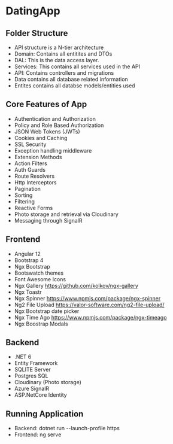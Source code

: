 # DatingApp

## Folder Structure

- API structure is a N-tier architecture
- Domain: Contains all entitites and DTOs
- DAL: This is the data access layer.
- Services: This contains all services used in the API
- API: Contains controllers and migrations
- Data contains all database related information
- Entites contains all databse models/entities used

## Core Features of App

- Authentication and Authorization
- Policy and Role Based Authorization
- JSON Web Tokens (JWTs)
- Cookies and Caching
- SSL Security
- Exception handling middleware
- Extension Methods
- Action Filters
- Auth Guards
- Route Resolvers
- Http Interceptors
- Pagination
- Sorting
- Filtering
- Reactive Forms
- Photo storage and retrieval via Cloudinary
- Messaging through SignalR

## Frontend

- Angular 12
- Bootstrap 4
- Ngx Bootstrap
- Bootswatch themes
- Font Awesome Icons
- Ngx Gallery <https://github.com/kolkov/ngx-gallery>
- Ngx Toastr
- Ngx Spinner <https://www.npmjs.com/package/ngx-spinner>
- Ng2 File Upload <https://valor-software.com/ng2-file-upload/>
- Ngx Bootstrap date picker
- Ngx Time Ago <https://www.npmjs.com/package/ngx-timeago>
- Ngx Boostrap Modals

## Backend

- .NET 6
- Entity Framework
- SQLITE Server
- Postgres SQL
- Cloudinary (Photo storage)
- Azure SignalR
- ASP.NetCore Identity

## Running Application

- Backend: dotnet run --launch-profile https
- Frontend: ng serve

